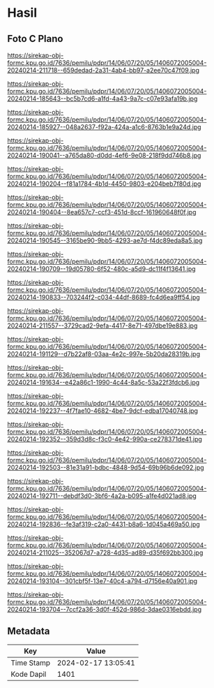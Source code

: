 # Hasil

## Foto C Plano

https://sirekap-obj-formc.kpu.go.id/7636/pemilu/pdpr/14/06/07/20/05/1406072005004-20240214-211718--659dedad-2a31-4ab4-bb97-a2ee70c47f09.jpg

https://sirekap-obj-formc.kpu.go.id/7636/pemilu/pdpr/14/06/07/20/05/1406072005004-20240214-185643--bc5b7cd6-a1fd-4a43-9a7c-c07e93afa19b.jpg

https://sirekap-obj-formc.kpu.go.id/7636/pemilu/pdpr/14/06/07/20/05/1406072005004-20240214-185927--048a2637-f92a-424a-a1c6-8763b1e9a24d.jpg

https://sirekap-obj-formc.kpu.go.id/7636/pemilu/pdpr/14/06/07/20/05/1406072005004-20240214-190041--a765da80-d0dd-4ef6-9e08-218f9dd746b8.jpg

https://sirekap-obj-formc.kpu.go.id/7636/pemilu/pdpr/14/06/07/20/05/1406072005004-20240214-190204--f81a1784-4b1d-4450-9803-e204beb7f80d.jpg

https://sirekap-obj-formc.kpu.go.id/7636/pemilu/pdpr/14/06/07/20/05/1406072005004-20240214-190404--8ea657c7-ccf3-451d-8ccf-161960648f0f.jpg

https://sirekap-obj-formc.kpu.go.id/7636/pemilu/pdpr/14/06/07/20/05/1406072005004-20240214-190545--3165be90-9bb5-4293-ae7d-f4dc89eda8a5.jpg

https://sirekap-obj-formc.kpu.go.id/7636/pemilu/pdpr/14/06/07/20/05/1406072005004-20240214-190709--19d05780-6f52-480c-a5d9-dc11f4f13641.jpg

https://sirekap-obj-formc.kpu.go.id/7636/pemilu/pdpr/14/06/07/20/05/1406072005004-20240214-190833--703244f2-c034-44df-8689-fc4d6ea9ff54.jpg

https://sirekap-obj-formc.kpu.go.id/7636/pemilu/pdpr/14/06/07/20/05/1406072005004-20240214-211557--3729cad2-9efa-4417-8e71-497dbe19e883.jpg

https://sirekap-obj-formc.kpu.go.id/7636/pemilu/pdpr/14/06/07/20/05/1406072005004-20240214-191129--d7b22af8-03aa-4e2c-997e-5b20da28319b.jpg

https://sirekap-obj-formc.kpu.go.id/7636/pemilu/pdpr/14/06/07/20/05/1406072005004-20240214-191634--e42a86c1-1990-4c44-8a5c-53a22f3fdcb6.jpg

https://sirekap-obj-formc.kpu.go.id/7636/pemilu/pdpr/14/06/07/20/05/1406072005004-20240214-192237--4f7fae10-4682-4be7-9dcf-edba17040748.jpg

https://sirekap-obj-formc.kpu.go.id/7636/pemilu/pdpr/14/06/07/20/05/1406072005004-20240214-192352--359d3d8c-f3c0-4e42-990a-ce278371de41.jpg

https://sirekap-obj-formc.kpu.go.id/7636/pemilu/pdpr/14/06/07/20/05/1406072005004-20240214-192503--81e31a91-bdbc-4848-9d54-69b96b6de092.jpg

https://sirekap-obj-formc.kpu.go.id/7636/pemilu/pdpr/14/06/07/20/05/1406072005004-20240214-192711--debdf3d0-3bf6-4a2a-b095-a1fe4d021ad8.jpg

https://sirekap-obj-formc.kpu.go.id/7636/pemilu/pdpr/14/06/07/20/05/1406072005004-20240214-192836--fe3af319-c2a0-4431-b8a6-1d045a469a50.jpg

https://sirekap-obj-formc.kpu.go.id/7636/pemilu/pdpr/14/06/07/20/05/1406072005004-20240214-211025--352067d7-a728-4d35-ad89-d35f692bb300.jpg

https://sirekap-obj-formc.kpu.go.id/7636/pemilu/pdpr/14/06/07/20/05/1406072005004-20240214-193104--301cbf5f-13e7-40c4-a794-d7156e40a901.jpg

https://sirekap-obj-formc.kpu.go.id/7636/pemilu/pdpr/14/06/07/20/05/1406072005004-20240214-193704--7ccf2a36-3d0f-452d-986d-3dae0316ebdd.jpg


## Metadata

| Key        | Value               |
| ---------- | ------------------- |
| Time Stamp | 2024-02-17 13:05:41 |
| Kode Dapil | 1401                |



